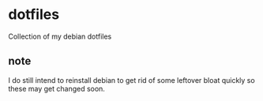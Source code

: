 # dotfiles
Collection of my debian dotfiles

## note
I do still intend to reinstall debian to get rid of some leftover bloat quickly so these may get changed soon.

